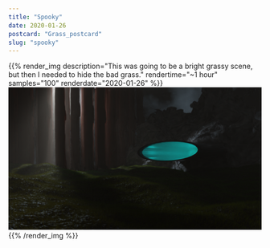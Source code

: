```yaml
---
title: "Spooky"
date: 2020-01-26
postcard: "Grass_postcard"
slug: "spooky"
---
```


{{% render_img description="This was going to be a bright grassy scene, but then I needed to hide the bad grass." rendertime="~1 hour" samples="100" renderdate="2020-01-26" %}}
![Spooky :) Ground turned out really good](img/Grass.png)
{{% /render_img %}}  


